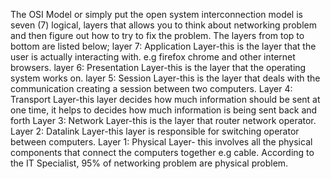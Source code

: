 The OSI Model or simply put the open system interconnection model is seven (7) logical,
layers that allows you to think about networking problem and then figure out how to try to fix the problem.
The layers from top to bottom are listed below;
layer 7: Application Layer-this is the layer that the user is actually interacting with. e.g firefox chrome and other internet browsers.
layer 6: Presentation Layer-this is the layer that the operating system works on.
layer 5: Session Layer-this is the layer that deals with the communication creating a session between two computers.
Layer 4: Transport Layer-this layer decides how much information should be sent at one time, it helps to decides how much information is being sent back and forth
Layer 3: Network Layer-this is the layer that router network operator.
Layer 2: Datalink Layer-this layer is responsible for switching operator between computers.
Layer 1: Physical Layer- this involves all the physical components that connect the computers together e.g cable. According to the IT Specialist, 95% of networking problem are physical problem.
